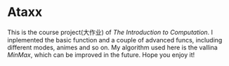 # Ataxx
This is the course project(大作业) of *The Introduction to Computation*.
I inplemented the basic function and a couple of advanced funcs, including different modes, animes and so on.
My algorithm used here is the vallina *MinMax*, which can be improved in the future.
Hope you enjoy it!
